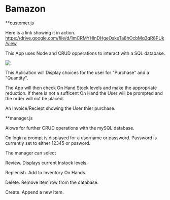 # Bamazon

**customer.js

Here is a link showing it in action.
https://drive.google.com/file/d/1mCRMYHlnDHgeOskeTa8hOcbMq3qR8PUk/view

This App uses Node and CRUD opperations to interact with a SQL database.

![](https://github.com/gjblythe/CrystalCollector/raw/master/bamazonCustomer.gif)

This Aplication will Display choices for the user for "Purchase" and a "Quantity".

The App will then check On Hand Stock levels and make the appropriate reduction. If there is not a sufficent On Hand the User will be prompted and the order will not be placed. 

An Invoice/Reciept showing the User thier purchase.

**manager.js

Alows for further CRUD operations with the mySQL database.

On login a prompt is displayed for a username or password.
Password is currently set to either 12345 or pssword.

The manager can select
  
Review. 
Displays current Instock levels.

Replenish.
Add to Inventory On Hands.

Delete.
Remove Item row from the database.

Create.
Append a new Item.
